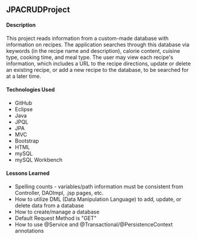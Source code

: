 ## JPACRUDProject

#### Description
This project reads information from a custom-made database with information on recipes. The application searches through this database via keywords (in the recipe name and description), calorie content, cuisine type, cooking time, and meal type.
The user may view each recipe's information, which includes a URL to the recipe directions, update or delete an existing recipe, or add a new recipe to the database, to be searched for at a later time.

#### Technologies Used
* GitHub
* Eclipse
* Java
* JPQL
* JPA
* MVC
* Bootstrap
* HTML
* mySQL
* mySQL Workbench

#### Lessons Learned
* Spelling counts - variables/path information must be consistent from Controller, DAOImpl, .jsp pages, etc.
* How to utilize DML (Data Manipulation Language) to add, update, or delete data from a database
* How to create/manage a database
* Default Request Method is "GET"
* How to use @Service and @Transactional/@PersistenceContext annotations
